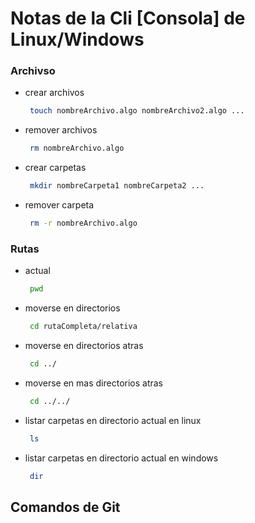 # Notas de la Cli [Consola] de Linux/Windows

### Archivso

+ crear archivos
    ```bash
     touch nombreArchivo.algo nombreArchivo2.algo ...
    ```
+ remover archivos
    ```bash
     rm nombreArchivo.algo
    ```

+ crear carpetas
    ```bash
     mkdir nombreCarpeta1 nombreCarpeta2 ...
    ```

+ remover carpeta
    ```bash
     rm -r nombreArchivo.algo
    ```

### Rutas

+ actual
    ```bash
     pwd

+ moverse en directorios
    ```bash
     cd rutaCompleta/relativa
    ```

+ moverse en directorios atras
    ```bash
     cd ../
    ```
+ moverse en mas directorios atras
    ```bash
     cd ../../
    ```
    
+ listar carpetas en directorio actual en linux
    ```bash
     ls
    ```
    
+ listar carpetas en directorio actual en windows
    ```bash
     dir
    ```

## Comandos de Git
